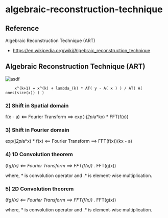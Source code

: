 # algebraic-reconstruction-technique

## Reference
Algebraic Reconstruction Technique (ART)
- https://en.wikipedia.org/wiki/Algebraic_reconstruction_technique

## Algebraic Reconstruction Technique (ART)
![asdf](https://en.wikipedia.org/wiki/File:Algebraic_Reconstruction_Technique_-_animated.gif)

        x^(k+1) = x^(k) + lambda_(k) * AT( y - A( x ) ) / AT( A( ones(size(x)) ) )

### 2) Shift in Spatial domain
f(x - a) <== Fourier Transform ==> exp(-j*2pi*a*kx) * FFT(f(x))

### 3) Shift in Fourier domain
exp(j*2pi*a*x) * f(x) <== Fourier Transform ==> FFT(f(x))(kx - a)

### 4) 1D Convolution theorem
(f*g)(x) <== Fourier Transform ==> FFT(f(x)) .* FFT(g(x))

where, * is convolution operator and .* is element-wise multiplication.

### 5) 2D Convolution theorem
(f*g)(x) <== Fourier Transform ==> FFT(f(x)) .* FFT(g(x))

where, * is convolution operator and .* is element-wise multiplication.
